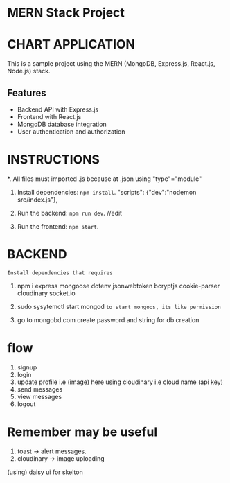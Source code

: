 # MERN Stack Project

# CHART APPLICATION

This is a sample project using the MERN (MongoDB, Express.js, React.js, Node.js) stack.

## Features

- Backend API with Express.js
- Frontend with React.js
- MongoDB database integration
- User authentication and authorization

# INSTRUCTIONS
*. All files must imported .js because at .json using "type"="module"

1. Install dependencies: `npm install`.  "scripts": {"dev":"nodemon src/index.js"},

2. Run the backend: `npm run dev`. //edit 
3. Run the frontend: `npm start`.


# BACKEND
`Install dependencies that requires`
1. npm i express mongoose dotenv jsonwebtoken bcryptjs cookie-parser cloudinary socket.io

2. sudo sysytemctl start mongod `to start mongoos, its like permission`

3. go to mongobd.com create password and string for db creation


# flow
1. signup
2. login
3. update profile i.e (image)
    here using cloudinary i.e cloud name (api key)
4. send messages
5. view messages
6. logout



# Remember may be useful

1. toast -> alert messages.
2. cloudinary -> image uploading

  (using) daisy ui for skelton 
